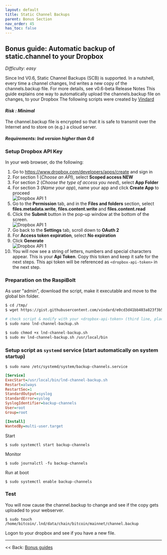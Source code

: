 ```yaml
---
layout: default
title: Static Channel Backups
parent: Bonus Section
nav_order: 45
has_toc: false
---
```

## Bonus guide: Automatic backup of static.channel to your Dropbox
*Difficulty: easy*

Since lnd V0.6, Static Channel Backups (SCB) is supported. In a nutshell, every time a channel changes, lnd writes a new copy of the channels.backup file. For more details, see v0.6-beta Release Notes
This guide explains one way to automatically upload the channels.backup file on changes, to your Dropbox
The following scripts were created by [Vindard](https://github.com/vindard)

#### *Risk : Minimal* 
The channel.backup file is encrypted so that it is safe to transmit over the Internet and to store on (e.g.) a cloud server.

#### *Requirements: lnd version higher than 0.6*

### Setup Dropbox API Key
    
In your web browser, do the following:

1. Go to https://www.dropbox.com/developers/apps/create and sign in
2. For section 1 (_Choose an API_), select **Scoped access NEW**
3. For section 2 (_Choose the type of access you need_), select **App Folder**
4. For section 3 (_Name your app_), name your app and click **Create App** to proceed<br/>![Dropbox API 1](https://i.postimg.cc/7hSqGFmL/pic1.jpg)
5. Go to the **Permission** tab, and in the **Files and folders** section, select **files.metadata.write**, **files.content.write** and **files.content.read**
6. Click the **Submit** button in the pop-up window at the bottom of the screen.<br/>![Dropbox API 1](https://i.postimg.cc/fRQkWKWC/pic2.jpg)
7. Go back to the **Settings** tab, scroll down to **OAuth 2**
8. For **Access token expiration**, select **No expiration**
9. Click **Generate**<br/>![Dropbox API 1](https://i.postimg.cc/xdJ6nn6B/pic3.jpg)
10. You will now see a string of letters, numbers and special characters appear. This is your **Api Token**. Copy this token and keep it safe for the next steps. This api token will be referenced as `<dropbox-api-token>` in the next step.

### Preparation on the RaspiBolt
As user "admin", download the script, make it executable and move to the global bin folder.

```bash
$ cd /tmp/
$ wget https://gist.githubusercontent.com/vindard/e0cd3d41bb403a823f3b5002488e3f90/raw/4bcf3c0163f77443a6f7c00caae0750b1fa0d63d/lnd-channel-backup.sh

# check script & modify with your <dropbox-api-token> (third line, place the token string inside the double quotes)
$ sudo nano lnd-channel-backup.sh

$ sudo chmod +x lnd-channel-backup.sh
$ sudo mv lnd-channel-backup.sh /usr/local/bin
```

### Setup script as `systemd` service (start automatically on system startup)

`$ sudo nano /etc/systemd/system/backup-channels.service`

```ini
[Service]
ExecStart=/usr/local/bin/lnd-channel-backup.sh
Restart=always
RestartSec=1
StandardOutput=syslog
StandardError=syslog
SyslogIdentifier=backup-channels
User=root
Group=root

[Install]
WantedBy=multi-user.target
```

Start

`$ sudo systemctl start backup-channels`

Monitor

`$ sudo journalctl -fu backup-channels`

Run at boot

`$ sudo systemctl enable backup-channels`

### Test 
You will now cause the channel.backup to change and see if the copy gets uploaded to your webserver.  

`$ sudo touch /home/bitcoin/.lnd/data/chain/bitcoin/mainnet/channel.backup`  

Logon to your dropbox and see if you have a new file.  

------

<< Back: [Bonus guides](../raspibolt_60_bonus.md) 

